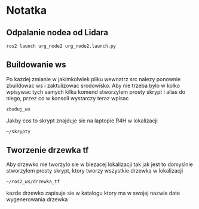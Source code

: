# Notatka
## Odpalanie nodea od Lidara
```bash
ros2 launch urg_node2 urg_node2.launch.py
```
## Buildowanie ws
Po kazdej zmianie w jakimkolwiek pliku wewnatrz src nalezy ponownie zbuildowac ws i zaktulizowac srodowisko.
Aby nie trzeba bylo w kolko wpisywac tych samych kilku komend stworzylem prosty skrypt i alias do niego, przez co w konsoli wystarczy teraz wpisac
```bash
zbuduj_ws
```
Jakby cos to skrypt znajduje sie na laptopie R4H w lokalizacji
```bash
~/skrypty
```
## Tworzenie drzewka tf
Aby drzewko nie tworzylo sie w biezacej lokalizacji tak jak jest to domyslnie stworzylem prosty skrypt, ktory tworzy wszystkie drzewka
w lokalizacji
```bash
~/ros2_ws/drzewka_tf
```
kazde drzewko zapisuje sie w katalogu ktory ma w swojej nazwie date wygenerowania drzewka
